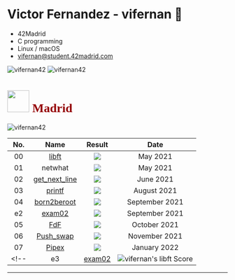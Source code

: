 ### <h1>Victor Fernandez - vifernan 🤖 </h1>

<!-- ![42 Profile Card](https://1337-readme.vercel.app/api/profile?cursus=42&dark=true&login=vifernan) -->

<!--
**vifernan42/vifernan42** is a ✨ _special_ ✨ repository because its `README.md` (this file) appears on your GitHub profile.

Here are some ideas to get you started:

- 🔭 I’m currently working on ...
- 🌱 I’m currently learning ...
- 👯 I’m looking to collaborate on ...
- 🤔 I’m looking for help with ...
- 💬 Ask me about ...
- 📫 How to reach me: ...
- 😄 Pronouns: ...
- ⚡ Fun fact: ...
# <h1 style="color:#950104; font-family: poppins;"> <img src="https://raw.githubusercontent.com/kube/vscode-42header/master/42.png" width=50> Madrid Telefónica Student </h1>
-->

- 42Madrid
- C programming
- Linux / macOS
- [vifernan@student.42madrid.com](mailto:vifernan@student.42madrid.com?subject=[GitHub]%20-)

<img src="https://github-readme-stats.vercel.app/api?username=vifernan42&show_icons=true&theme=radical" alt="vifernan42" />
<img src="https://github-readme-stats.vercel.app/api/top-langs/?username=vifernan42&theme=radical" alt="vifernan42" />

<!--[![Top Langs](https://github-readme-stats.vercel.app/api/top-langs/?username=vifernan42&theme=radical)](https://github.com/anuraghazra/github-readme-stats) -->

### <h1 style="color:#950104; font-family: poppins;"> <img src="https://raw.githubusercontent.com/kube/vscode-42header/master/42.png" width=50> Madrid</h1>

<img src="https://badge42.vercel.app/api/v2/cl4lm7u89001109jv4i7sppsl/stats?cursusId=21&coalitionId=64" alt="vifernan42" />

|  No.  |			Name				| Result | Date |
|:-----:|:---------------:|:------:|:----:|
|  00  | <a href="https://github.com/vifernan42/libft">libft</a>|<img src="https://badge42.vercel.app/api/v2/cl4lm7u89001109jv4i7sppsl/project/2148441" /> | May 2021 |
|  01  |netwhat| <img src="https://badge42.vercel.app/api/v2/cl4lm7u89001109jv4i7sppsl/project/2163849"/> | May 2021 |
|  02  | <a href="https://github.com/vifernan42/get_next_line">get_next_line</a> | <img src="https://badge42.vercel.app/api/v2/cl4lm7u89001109jv4i7sppsl/project/2165221" /> | June 2021 |
|  03  | <a href="https://github.com/vifernan42/ft_printf">printf</a> | <img src="https://badge42.vercel.app/api/v2/cl4lm7u89001109jv4i7sppsl/project/2170754"/> | August 2021 |
|  04  | <a href="https://github.com/vifernan42/Born2BeRoot">born2beroot</a> | <img src="https://badge42.vercel.app/api/v2/cl4lm7u89001109jv4i7sppsl/project/2189210" /> | September 2021 |
|  e2  | <a href="https://github.com/vifernan42/exam02">exam02</a> | <img src="https://badge42.vercel.app/api/v2/cl4lm7u89001109jv4i7sppsl/project/2360319" /> | September 2021 |
|  05  | <a href="https://github.com/vifernan42/FdF">FdF</a> | <img src="https://badge42.vercel.app/api/v2/cl4lm7u89001109jv4i7sppsl/project/2328743" /> |October 2021 |
|  06  | <a href="https://github.com/vifernan42/push_swap">Push_swap</a> | <img src="https://badge42.vercel.app/api/v2/cl4lm7u89001109jv4i7sppsl/project/2396827" /> |November 2021 |
|  07  | <a href="https://github.com/vifernan42/pipex">Pipex</a> | <img src="https://badge42.vercel.app/api/v2/cl4lm7u89001109jv4i7sppsl/project/2368031" /> |January 2022 |
<!--|  e3  |[exam02](https://github.com/vifernan42/exam03)    		          | ![vifernan's libft Score](https://badge42.herokuapp.com/api/project/vifernan/Exam%20Rank%2003) | February 2022 |-->


---

